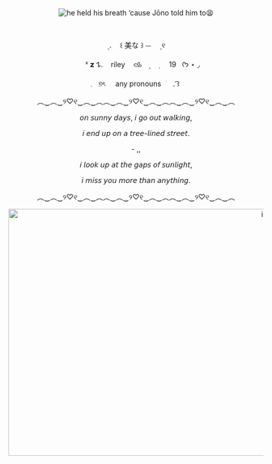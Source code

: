 ‎ ‎ ‎ ‎ <p align="center" dir="auto"> 
![he held his breath ‘cause Jōno told him to😫](https://github.com/user-attachments/assets/d330ac92-289d-4f50-95bd-24d0f1449ded)

‎ ‎ ‎ ‎ <p align="center" dir="auto"> 
‎ ㅤ۪  𝅄ㅤ ꒰    美な  ꒱    ⏤ㅤ    ۪ ୧
‎ ‎ ‎ ‎ <p align="center" dir="auto"> 
‎ ‎ ‎ ‎ ㅤㅤᶻ 𝘇 𐰁.  ‎ ‎ ‎ rileyㅤ‎ 𐚁ㅤ۪ ㅤ݂ ‎ ‎ ‎ ‎ ‎ 19‎ ‎ ‎ ‎ ‎  ᡣ𐭩   ⋆ ◞
‎ ‎ ‎ ‎ <p align="center" dir="auto"> 
𓈒‎ ‎   ‎ ୭ৎ  ‎ ‎ ‎ ‎ any     pronouns⠀ׂㅤ.  ͡꒱
‎ 
‎ 
‎ ‎ ‎ ‎ ‎ ‎ 
<p align="center" dir="auto">
︵‿︵‿୨♡୧‿︵‿︵︵‿︵‿୨♡୧‿︵‿︵︵‿︵‿୨♡୧‿︵‿︵

<p align="center" dir="auto">
𝘰𝘯 𝘴𝘶𝘯𝘯𝘺 𝘥𝘢𝘺𝘴, 𝘪 𝘨𝘰 𝘰𝘶𝘵 𝘸𝘢𝘭𝘬𝘪𝘯𝘨,

<p align="center" dir="auto">
𝘪 𝘦𝘯𝘥 𝘶𝘱 𝘰𝘯 𝘢 𝘵𝘳𝘦𝘦-𝘭𝘪𝘯𝘦𝘥 𝘴𝘵𝘳𝘦𝘦𝘵.

<p align="center" dir="auto">
- ,,

<p align="center" dir="auto">
𝘪 𝘭𝘰𝘰𝘬 𝘶𝘱 𝘢𝘵 𝘵𝘩𝘦 𝘨𝘢𝘱𝘴 𝘰𝘧 𝘴𝘶𝘯𝘭𝘪𝘨𝘩𝘵,

<p align="center" dir="auto">
𝘪 𝘮𝘪𝘴𝘴 𝘺𝘰𝘶 𝘮𝘰𝘳𝘦 𝘵𝘩𝘢𝘯 𝘢𝘯𝘺𝘵𝘩𝘪𝘯𝘨.  

<p align="center" dir="auto">
︵‿︵‿୨♡୧‿︵‿︵︵‿︵‿୨♡୧‿︵‿︵︵‿︵‿୨♡୧‿︵‿︵

<p align="center" dir="auto">
<img width="1024" height="488" alt="image" src="https://github.com/user-attachments/assets/4e184d4c-5855-408e-9b27-2d54a9e70712" />



